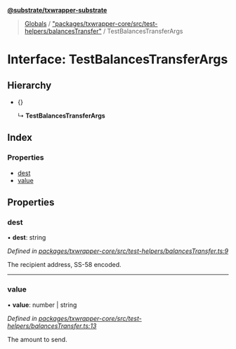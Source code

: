 **[@substrate/txwrapper-substrate](../README.md)**

> [Globals](../globals.md) / ["packages/txwrapper-core/src/test-helpers/balancesTransfer"](../modules/_packages_txwrapper_core_src_test_helpers_balancestransfer_.md) / TestBalancesTransferArgs

# Interface: TestBalancesTransferArgs

## Hierarchy

* {}

  ↳ **TestBalancesTransferArgs**

## Index

### Properties

* [dest](_packages_txwrapper_core_src_test_helpers_balancestransfer_.testbalancestransferargs.md#dest)
* [value](_packages_txwrapper_core_src_test_helpers_balancestransfer_.testbalancestransferargs.md#value)

## Properties

### dest

•  **dest**: string

*Defined in [packages/txwrapper-core/src/test-helpers/balancesTransfer.ts:9](https://github.com/paritytech/txwrapper-core/blob/32a3349/packages/txwrapper-core/src/test-helpers/balancesTransfer.ts#L9)*

The recipient address, SS-58 encoded.

___

### value

•  **value**: number \| string

*Defined in [packages/txwrapper-core/src/test-helpers/balancesTransfer.ts:13](https://github.com/paritytech/txwrapper-core/blob/32a3349/packages/txwrapper-core/src/test-helpers/balancesTransfer.ts#L13)*

The amount to send.

